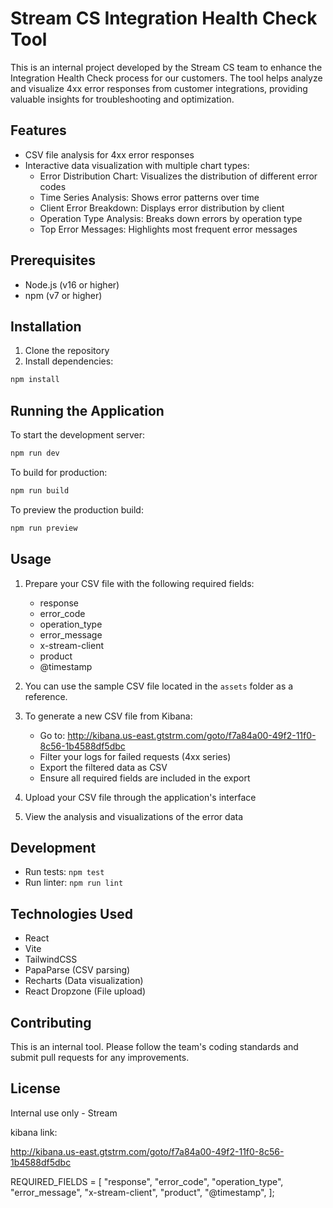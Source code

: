 # Stream CS Integration Health Check Tool

This is an internal project developed by the Stream CS team to enhance the Integration Health Check process for our customers. The tool helps analyze and visualize 4xx error responses from customer integrations, providing valuable insights for troubleshooting and optimization.

## Features

- CSV file analysis for 4xx error responses
- Interactive data visualization with multiple chart types:
  - Error Distribution Chart: Visualizes the distribution of different error codes
  - Time Series Analysis: Shows error patterns over time
  - Client Error Breakdown: Displays error distribution by client
  - Operation Type Analysis: Breaks down errors by operation type
  - Top Error Messages: Highlights most frequent error messages


## Prerequisites

- Node.js (v16 or higher)
- npm (v7 or higher)

## Installation

1. Clone the repository
2. Install dependencies:
```bash
npm install
```

## Running the Application

To start the development server:
```bash
npm run dev
```

To build for production:
```bash
npm run build
```

To preview the production build:
```bash
npm run preview
```

## Usage

1. Prepare your CSV file with the following required fields:
   - response
   - error_code
   - operation_type
   - error_message
   - x-stream-client
   - product
   - @timestamp

2. You can use the sample CSV file located in the `assets` folder as a reference.

3. To generate a new CSV file from Kibana:
   - Go to: http://kibana.us-east.gtstrm.com/goto/f7a84a00-49f2-11f0-8c56-1b4588df5dbc
   - Filter your logs for failed requests (4xx series)
   - Export the filtered data as CSV
   - Ensure all required fields are included in the export

4. Upload your CSV file through the application's interface

5. View the analysis and visualizations of the error data

## Development

- Run tests: `npm test`
- Run linter: `npm run lint`

## Technologies Used

- React
- Vite
- TailwindCSS
- PapaParse (CSV parsing)
- Recharts (Data visualization)
- React Dropzone (File upload)

## Contributing

This is an internal tool. Please follow the team's coding standards and submit pull requests for any improvements.

## License

Internal use only - Stream

kibana link:

http://kibana.us-east.gtstrm.com/goto/f7a84a00-49f2-11f0-8c56-1b4588df5dbc


REQUIRED_FIELDS = [
  "response",
  "error_code",
  "operation_type",
  "error_message",
  "x-stream-client",
  "product",
  "@timestamp",
];

